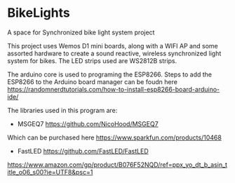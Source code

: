 # BikeLights
A space for Synchronized bike light system project

This project uses Wemos D1 mini boards, along with a WIFI AP and some assorted hardware to create a sound reactive, wireless synchronized light system for bikes.  The LED strips used are WS2812B strips.

The arduino core is used to programing the ESP8266.  Steps to add the ESP8266 to the Arduino board manager can be foudn here
https://randomnerdtutorials.com/how-to-install-esp8266-board-arduino-ide/

The libraries used in this program are:

* MSGEQ7 
https://github.com/NicoHood/MSGEQ7

Which can be purchased here https://www.sparkfun.com/products/10468

* FastLED
https://github.com/FastLED/FastLED





https://www.amazon.com/gp/product/B076F52NQD/ref=ppx_yo_dt_b_asin_title_o06_s00?ie=UTF8&psc=1

